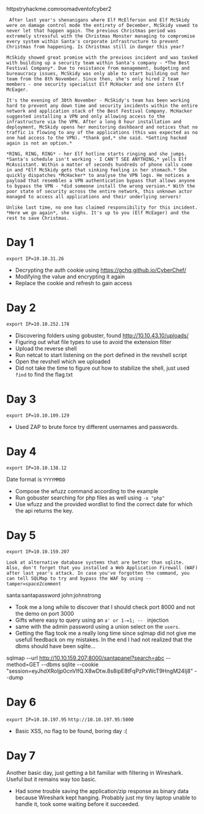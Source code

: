 httpstryhackme.comroomadventofcyber2

```
 After last year's shenanigans where Elf McElferson and Elf McSkidy were on damage control mode the entirety of December, McSkidy vowed to never let that happen again. The previous Christmas period was extremely stressful with the Christmas Monster managing to compromise every system within Santa's corporate infrastructure to prevent Christmas from happening. Is Christmas still in danger this year?

McSkidy showed great promise with the previous incident and was tasked with building up a security team within Santa's company - *The Best Festival Company*. Due to resistance from management, budgeting and bureaucracy issues, McSkidy was only able to start building out her team from the 8th November. Since then, she's only hired 2 team members - one security specialist Elf McHacker and one intern Elf McEager.

It's the evening of 30th November - McSkidy's team has been working hard to prevent any down time and security incidents within the entire network and application stack of the Best Festival Company. McHacker suggested installing a VPN and only allowing access to the infrastructure via the VPN. After a long 8 hour installation and deployment, McSkidy opens her monitoring dashboard and notices that no traffic is flowing to any of the applications (this was expected as no one had access to the VPN). *thank god,* she said. *Getting hacked again is not an option.*

*RING, RING, RING* - her Elf hotline starts ringing and she jumps. *Santa's schedule isn't working - I CAN'T SEE ANYTHING,* yells Elf McAssistant. Within a matter of seconds hundreds of phone calls come in and *Elf McSkidy gets that sinking feeling in her stomach.* She quickly dispatches *McHacker* to analyse the VPN logs. He notices a payload that resembles a VPN authentication bypass that allows anyone to bypass the VPN - *did someone install the wrong version.* With the poor state of security across the entire network, this unknown actor managed to access all applications and their underlying servers!

Unlike last time, no one has claimed responsibility for this incident. *Here we go again*, she sighs. It's up to you (Elf McEager) and the rest to save Christmas.
```

# Day 1
`export IP=10.10.31.26`

- Decrypting the auth cookie using https://gchq.github.io/CyberChef/
- Modifying the value and encrypting it again
- Replace the cookie and refresh to gain access

# Day 2
`export IP=10.10.252.178`

- Discovering folders using gobuster, found http://10.10.43.10/uploads/
- Figuring out what file types to use to avoid the extension filter
- Upload the reverse shell
- Run netcat to start listening on the port defined in the revshell script
- Open the revshell which we uploaded
- Did not take the time to figure out how to stabilize the shell, just used `find` to find the flag.txt

# Day 3

`export IP=10.10.109.129`

- Used ZAP to brute force try different usernames and passwords.

# Day 4

`export IP=10.10.138.12`

Date format is `YYYYMMDD`

- Compose the wfuzz command according to the example
- Run gobuster searching for php files as well using `-x "php"`
- Use wfuzz and the provided wordlist to find the correct date for which the api returns the key.

# Day 5

`export IP=10.10.159.207`

```
Look at alternative database systems that are better than sqlite. Also, don't forget that you installed a Web Application Firewall (WAF) after last year's attack. In case you've forgotten the command, you can tell SQLMap to try and bypass the WAF by using --tamper=space2comment
```

santa:santapassword
john:johnstrong

- Took me a long while to discover that I should check port 8000 and not the demo on port 3000
- Gifts where easy to query using an `a' or 1-=1; -- ` injection
- same with the admin password using a union select on the `users`. 
- Getting the flag took me a really long time since sqlmap did not give me usefull feedback on my mistakes. In the end I had not realized that the dbms should have been sqlite...

sqlmap --url http://10.10.159.207:8000/santapanel?search=abc --method=GET --dbms sqlite --cookie "session=eyJhdXRoIjp0cnVlfQ.X8wDtw.8s8ipE8tFqPzPxWcT9HngM24Ij8" --dump

# Day 6

`export IP=10.10.197.95`
`http://10.10.197.95:5000`

- Basic XSS, no flag to be found, boring day :(

# Day 7

Another basic day, just getting a bit familiar with filtering in Wireshark. Useful but it remains way too basic.

- Had some trouble saving the application/zip response as binary data because Wireshark kept hanging. Probably just my tiny laptop unable to handle it, took some waiting before it succeeded.